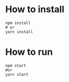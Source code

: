 # How to install

```shell
npm install
# or
yarn install
```

# How to run
```shell
npm start
#or
yarn start
```